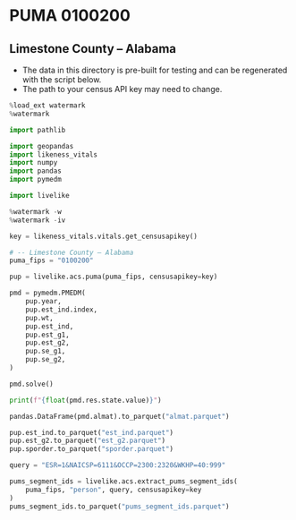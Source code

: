 # PUMA 0100200

## Limestone County – Alabama

* The data in this directory is pre-built for testing and can be regenerated with the script below.
* The path to your census API key may need to change.

```python
%load_ext watermark
%watermark

import pathlib

import geopandas
import likeness_vitals
import numpy
import pandas
import pymedm

import livelike

%watermark -w
%watermark -iv

key = likeness_vitals.vitals.get_censusapikey()

# -- Limestone County – Alabama
puma_fips = "0100200"

pup = livelike.acs.puma(puma_fips, censusapikey=key)

pmd = pymedm.PMEDM(
    pup.year,
    pup.est_ind.index,
    pup.wt,
    pup.est_ind,
    pup.est_g1,
    pup.est_g2,
    pup.se_g1,
    pup.se_g2,
)

pmd.solve()

print(f"{float(pmd.res.state.value)}")

pandas.DataFrame(pmd.almat).to_parquet("almat.parquet")

pup.est_ind.to_parquet("est_ind.parquet")
pup.est_g2.to_parquet("est_g2.parquet")
pup.sporder.to_parquet("sporder.parquet")

query = "ESR=1&NAICSP=6111&OCCP=2300:2320&WKHP=40:999"

pums_segment_ids = livelike.acs.extract_pums_segment_ids(
    puma_fips, "person", query, censusapikey=key
)
pums_segment_ids.to_parquet("pums_segment_ids.parquet")
```
